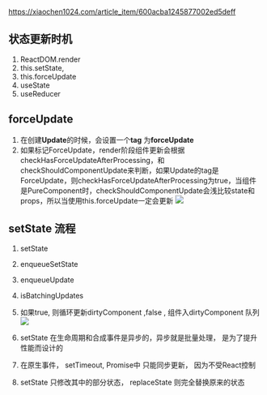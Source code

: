 https://xiaochen1024.com/article_item/600acba1245877002ed5deff

## 状态更新时机
1. ReactDOM.render
2. this.setState,
3. this.forceUpdate
4. useState
5. useReducer

## forceUpdate
1. 在创建**Update**的时候，会设置一个**tag** 为**forceUpdate**
2. 如果标记ForceUpdate，render阶段组件更新会根据checkHasForceUpdateAfterProcessing，和checkShouldComponentUpdate来判断，如果Update的tag是ForceUpdate，则checkHasForceUpdateAfterProcessing为true，当组件是PureComponent时，checkShouldComponentUpdate会浅比较state和props，所以当使用this.forceUpdate一定会更新
![](https://xiaochen1024.com/_18.png)

## setState 流程
1. setState
2. enqueueSetState
3. enqueueUpdate
4. isBatchingUpdates
5. 如果true, 则循环更新dirtyComponent ,false , 组件入dirtyComponent 队列
![](https://cdn.nlark.com/yuque/0/2021/png/1500604/1611908814278-be06f25f-ee6f-44d5-93f1-c0a24eecd456.png)

6. setState 在生命周期和合成事件是异步的，异步就是批量处理， 是为了提升性能而设计的
7. 在原生事件， setTimeout, Promise中 只能同步更新， 因为不受React控制
8. setState 只修改其中的部分状态， replaceState 则完全替换原来的状态